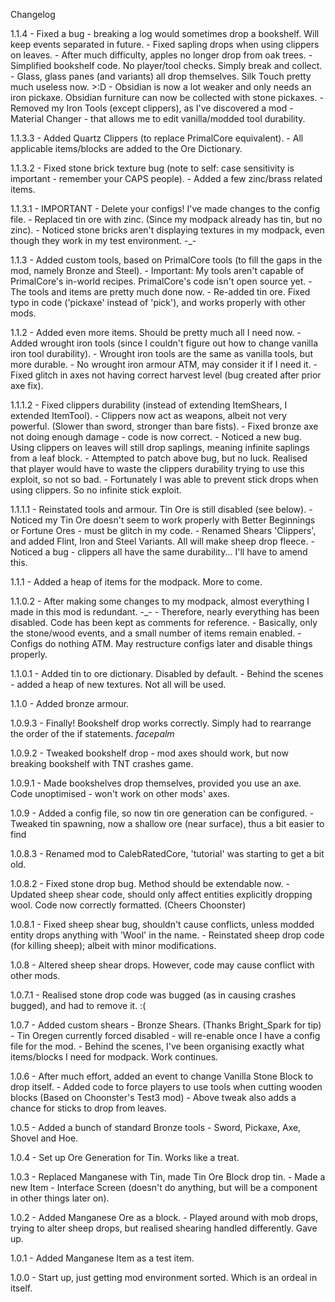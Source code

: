 Changelog

1.1.4 	- Fixed a bug - breaking a log would sometimes drop a bookshelf. Will keep events separated in future.
		- Fixed sapling drops when using clippers on leaves.
		- After much difficulty, apples no longer drop from oak trees.
		- Simplified bookshelf code. No player/tool checks. Simply break and collect.
		- Glass, glass panes (and variants) all drop themselves. Silk Touch pretty much useless now. >:D
		- Obsidian is now a lot weaker and only needs an iron pickaxe. Obsidian furniture can now be collected with stone pickaxes.
		- Removed my Iron Tools (except clippers), as I've discovered a mod - Material Changer - that allows me to edit vanilla/modded tool durability.

1.1.3.3	- Added Quartz Clippers (to replace PrimalCore equivalent).
		- All applicable items/blocks are added to the Ore Dictionary.

1.1.3.2 - Fixed stone brick texture bug (note to self: case sensitivity is important - remember your CAPS people).
		- Added a few zinc/brass related items.

1.1.3.1 - IMPORTANT - Delete your configs! I've made changes to the config file.
		- Replaced tin ore with zinc. (Since my modpack already has tin, but no zinc).
		- Noticed stone bricks aren't displaying textures in my modpack, even though they work in my test environment. -_-

1.1.3	- Added custom tools, based on PrimalCore tools (to fill the gaps in the mod, namely Bronze and Steel).
		- Important: My tools aren't capable of PrimalCore's in-world recipes. PrimalCore's code isn't open source yet.
		- The tools and items are pretty much done now.
		- Re-added tin ore. Fixed typo in code ('pickaxe' instead of 'pick'), and works properly with other mods.

1.1.2	- Added even more items. Should be pretty much all I need now.
		- Added wrought iron tools (since I couldn't figure out how to change vanilla iron tool durability).
		- Wrought iron tools are the same as vanilla tools, but more durable.
		- No wrought iron armour ATM, may consider it if I need it.
		- Fixed glitch in axes not having correct harvest level (bug created after prior axe fix).

1.1.1.2 - Fixed clippers durability (instead of extending ItemShears, I extended ItemTool).
		- Clippers now act as weapons, albeit not very powerful. (Slower than sword, stronger than bare fists).
		- Fixed bronze axe not doing enough damage - code is now correct.
		- Noticed a new bug. Using clippers on leaves will still drop saplings, meaning infinite saplings from a leaf block.
		- Attempted to patch above bug, but no luck. Realised that player would have to waste the clippers durability trying to use this exploit, so not so bad.
		- Fortunately I was able to prevent stick drops when using clippers. So no infinite stick exploit.

1.1.1.1 - Reinstated tools and armour. Tin Ore is still disabled (see below).
		- Noticed my Tin Ore doesn't seem to work properly with Better Beginnings or Fortune Ores - must be glitch in my code.
		- Renamed Shears 'Clippers', and added Flint, Iron and Steel Variants. All will make sheep drop fleece.
		- Noticed a bug - clippers all have the same durability... I'll have to amend this.

1.1.1	- Added a heap of items for the modpack. More to come.

1.1.0.2 - After making some changes to my modpack, almost everything I made in this mod is redundant. -_-
		- Therefore, nearly everything has been disabled. Code has been kept as comments for reference.
		- Basically, only the stone/wood events, and a small number of items remain enabled.
		- Configs do nothing ATM. May restructure configs later and disable things properly.

1.1.0.1 - Added tin to ore dictionary. Disabled by default.
		- Behind the scenes - added a heap of new textures. Not all will be used.

1.1.0  - Added bronze armour.

1.0.9.3 - Finally! Bookshelf drop works correctly. Simply had to rearrange the order of the if statements. *facepalm*

1.0.9.2 - Tweaked bookshelf drop - mod axes should work, but now breaking bookshelf with TNT crashes game.

1.0.9.1 - Made bookshelves drop themselves, provided you use an axe. Code unoptimised - won't work on other mods' axes.

1.0.9 	- Added a config file, so now tin ore generation can be configured.
		- Tweaked tin spawning, now a shallow ore (near surface), thus a bit easier to find

1.0.8.3 - Renamed mod to CalebRatedCore, 'tutorial' was starting to get a bit old.

1.0.8.2 - Fixed stone drop bug. Method should be extendable now.
		- Updated sheep shear code, should only affect entities explicitly dropping wool. Code now correctly formatted. (Cheers Choonster)

1.0.8.1 - Fixed sheep shear bug, shouldn't cause conflicts, unless modded entity drops anything with 'Wool' in the name.
		- Reinstated sheep drop code (for killing sheep); albeit with minor modifications.

1.0.8 	- Altered sheep shear drops. However, code may cause conflict with other mods.

1.0.7.1 - Realised stone drop code was bugged (as in causing crashes bugged), and had to remove it. :(

1.0.7 	- Added custom shears - Bronze Shears. (Thanks Bright_Spark for tip)
		- Tin Oregen currently forced disabled - will re-enable once I have a config file for the mod.
		- Behind the scenes, I've been organising exactly what items/blocks I need for modpack. Work continues.

1.0.6 	- After much effort, added an event to change Vanilla Stone Block to drop itself.
		- Added code to force players to use tools when cutting wooden blocks (Based on Choonster's Test3 mod)
		- Above tweak also adds a chance for sticks to drop from leaves.

1.0.5 	- Added a bunch of standard Bronze tools - Sword, Pickaxe, Axe, Shovel and Hoe.

1.0.4 	- Set up Ore Generation for Tin. Works like a treat.

1.0.3 	- Replaced Manganese with Tin, made Tin Ore Block drop tin.
		- Made a new Item - Interface Screen (doesn't do anything, but will be a component in other things later on).

1.0.2 	- Added Manganese Ore as a block.
		- Played around with mob drops, trying to alter sheep drops, but realised shearing handled differently. Gave up.

1.0.1 	- Added Manganese Item as a test item.

1.0.0 	- Start up, just getting mod environment sorted. Which is an ordeal in itself.
